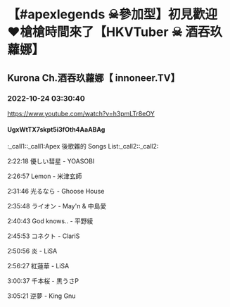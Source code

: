 # 【#apexlegends ☠參加型】初見歡迎❤槍槍時間來了【HKVTuber ☠ 酒吞玖蘿娜】

## Kurona Ch.酒吞玖蘿娜【 innoneer.TV】

### 2022-10-24 03:30:40

https://www.youtube.com/watch?v=h3pmLTr8eOY

#### UgxWtTX7skpt5i3fOth4AaABAg

:_call1::_call1:Apex 後歌雜的 Songs List:_call2::_call2:

2:22:18 優しい彗星 - YOASOBI

2:26:57 Lemon - 米津玄師

2:31:46 光るなら - Ghoose House

2:35:48 ライオン - May'n & 中島愛

2:40:43 God knows.. - 平野綾

2:45:53 コネクト - ClariS

2:50:56 炎 - LiSA

2:56:27 紅蓮華 - LiSA

3:00:37 千本桜 - 黒うさP

3:05:21 逆夢 - King Gnu


